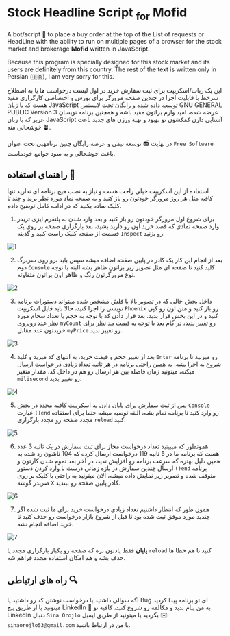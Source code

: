 # Stock Headline Script <sub>for</sub> Mofid
A bot/script :robot: to place a buy order at the top of the List of requests or HeadLine with the ability to run on multiple pages of a browser for the stock market and brokerage **Mofid** written in JavaScript.

Because this program is specially designed for this stock market and its users are definitely from this country. The rest of the text is written only in Persian (:iran:), I am very sorry for this.

این یک ربات/اسکریپت برای ثبت سفارش خرید در اول لیست درخواست ها یا به اصطلاح سرخط با قابلیت اجرا در چندین صفحه مرورگر برای بورس و اختصاصی کارگزاری مفید هست که با زبان JavaScript توسعه داده شده و رایگان تحت لایسنس  GNU GENERAL PUBLIC
                       Version 3 عرضه شده، امید وارم براتون مفید باشه و همچنین برنامه نویسان عزیز که با زبان JavaScript آشنایی دارن کمکشون تو بهبود و تهیه ورژن های جدید باعث خوشحالی منه :potted_plant:.

در نهایت :radio: توسعه تیمی و عرضه رایگان چنین برنامهیی تحت عنوان `Free Software` باعث خوشحالی و به سود جوامع خودماست.
## راهنمای استفاده :flashlight:
استفاده از این اسکریپت خیلی راحت هست و نیاز به نصب هیچ برنامه ای ندارید تنها کافیه مثل هر روز مرورگر خودتون رو باز کنید و به صفحه نماد مورد نظر برید و چند تا کلیک ساده بکنید که در ادامه کامل توضیح دادم.

1. برای شروع اول مرورگر خودتون رو باز کنید و بعد وارد شدن به پلتفرم ایزی تریدر وارد صفحه نمادی که قصد خرید اون رو دارید بشید، بعد بارگزاری صفحه بر روی یک قسمت از صفحه کلیک راست کنید و گذینه `Inspect` رو بزنید.

![1](https://user-images.githubusercontent.com/66873974/170879970-e3f6acbf-68b4-4dbf-93b9-aba7b54e6cde.png)

2. بعد از انجام این کار یک کادر در پایین صفحه اضافه میشه سپس باید برو روی سربرگ دوم `Console` کلید کنید تا صفحه ای مثل تصویر زیر براتون ظاهر بشه البته با توجه نوع مرورگرتون رنگ و ظاهر اون براتون متفاوته.

![2](https://user-images.githubusercontent.com/66873974/170880470-3206ba11-e854-4039-bf77-bb6fd87a755a.png)

3. داخل بخش خالی که در تصویر بالا با فلش مشخص شده میتواند دستورات برنامه نویسی را اجرا کنید، حالا باید فایل اسکریپت `Phoenix` رو باز کنید و متن اون رو کپی کنید و در این بخش قرار بدید. بعد قرار دادن کد با توجه به حجم یا تعداد سحام مورد نظر عدد روبروی `myCount` رو تغییر بدید، در گام بعد با توجه به قیمت مد نظر برای خریدتون عدد مقابل `myPrice` رو تغییر بدید.

![3](https://user-images.githubusercontent.com/66873974/170880910-b933eb33-5387-4f89-84d1-6928c4253cc3.png)

4. بعد از تغییر حجم و قیمت خرید، به انتهای کد میرید و کلید `Enter` رو میزنید تا برنامه شروع به اجرا بشه. به همین راحتی برنامه در هر ثانیه تعداد زیادی در خواست ارسال میکنه، میتونید زمان فاصله بین هر ارسال رو هم در داخل کد، مقدار متغیر `milisecond` رو تغییر بدید.

![4](https://user-images.githubusercontent.com/66873974/170881233-eafd5190-cce8-422d-80ba-a8eb54b2839e.png)

5. پس از ثبت سفارش برای پایان دادن به اسکریپت کافیه مجدد در بخش `Console` عبارت `()end` رو وارد کنید تا برنامه تمام بشه، البته توصیه میشه حتما برای استفاده مجدد صفحه رو مجدد بارگزاری `reload` کنید.

![5](https://user-images.githubusercontent.com/66873974/170881464-8c51d8e8-765c-426e-948a-ff752982efec.png)

6. همونطور که میبینید تعداد درخواست مجاز برای ثبت سفارش در یک ثانیه 3 عدد هست که برنامه ما در 5 ثانیه 119 درخواست ارسال کرده که 104 تاشون رد شده به همین دلیل بهتره که سرعت برنامه رو افزایش ندید، در آخر بعد تموم شدن کارتون و ارسال چندین سفارش در بازه زمانی درست با وارد کردن دستور `()end` برنامه متوقف شده و تصویر زیر نمایش داده میشه، الان میتونید به راحتی با کلیک بر روی ضربدر گوشه `X` کادر پایین صفحه رو ببندید.

![6](https://user-images.githubusercontent.com/66873974/170881630-d25f05f4-c637-44cc-a31b-eafa3f8f50a5.png)

7. همون طور که انتظار داشتیم تعداد زیادی درخواست خرید برای ما ثبت شده اگر چندید مورد موفق ثبت شده بود تا قبل از شروع بازار درخواست رو حذف کنید تا خرید اضافه انجام نشه.

 ![7](https://user-images.githubusercontent.com/66873974/170881835-0ce1955a-90ba-49a9-9ed2-3a7af1da1087.png)
 
**پایان** فقط یادتون نره که صفحه رو یکبار بارگزاری مجدد یا `reload` کنید تا هم خطا ها حذف بشه و هم امکان استفاده مجدد فراهم شه.
## راه های ارتباطی :mag:
اگه سوالی داشتید یا درخواست نوشتن کد رو داشتید یا Bug ای تو برنامه پیدا کردید میتونید یا از طریق پیج LinkedIn :camera_flash: به من پیام بدید و مکالمه رو شروع کنید، کافیه تو LinkedIn دنبال `Sina Orojlo` بگردید یا میتونید از طریق ایمیل :envelope: `sinaorojlo53@gmail.com` با من در ارتباط باشید.
